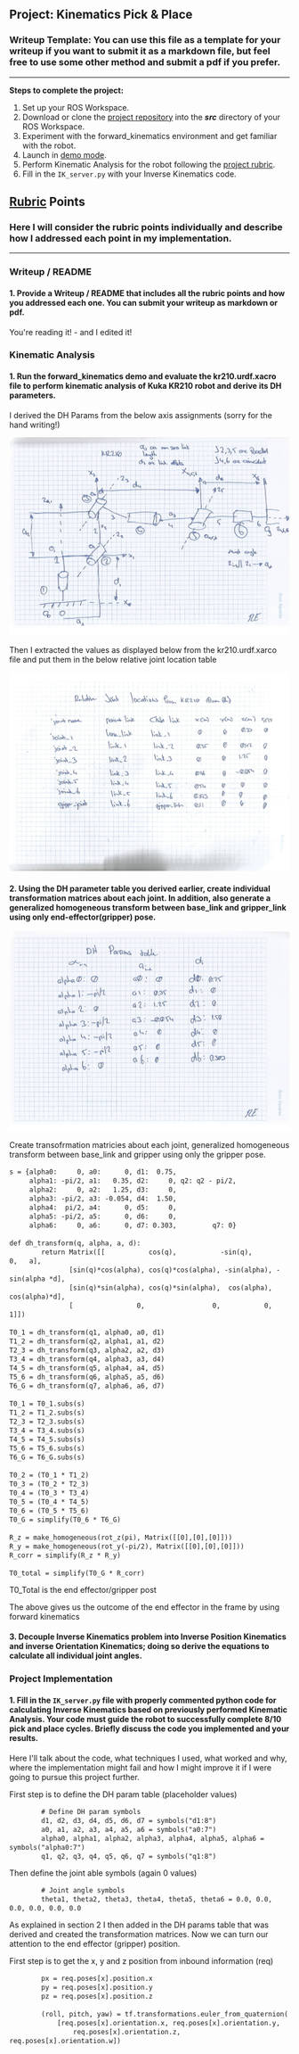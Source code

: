 ## Project: Kinematics Pick & Place
### Writeup Template: You can use this file as a template for your writeup if you want to submit it as a markdown file, but feel free to use some other method and submit a pdf if you prefer.

---


**Steps to complete the project:**  


1. Set up your ROS Workspace.
2. Download or clone the [project repository](https://github.com/udacity/RoboND-Kinematics-Project) into the ***src*** directory of your ROS Workspace.  
3. Experiment with the forward_kinematics environment and get familiar with the robot.
4. Launch in [demo mode](https://classroom.udacity.com/nanodegrees/nd209/parts/7b2fd2d7-e181-401e-977a-6158c77bf816/modules/8855de3f-2897-46c3-a805-628b5ecf045b/lessons/91d017b1-4493-4522-ad52-04a74a01094c/concepts/ae64bb91-e8c4-44c9-adbe-798e8f688193).
5. Perform Kinematic Analysis for the robot following the [project rubric](https://review.udacity.com/#!/rubrics/972/view).
6. Fill in the `IK_server.py` with your Inverse Kinematics code. 


[//]: # (Image References)

[image1]: ./assets/DH_Params.png
[image2]: ./assets/KUKA_Arm.png
[image3]: ./assets/Joint_locations.png


## [Rubric](https://review.udacity.com/#!/rubrics/972/view) Points
### Here I will consider the rubric points individually and describe how I addressed each point in my implementation.  

---
### Writeup / README

#### 1. Provide a Writeup / README that includes all the rubric points and how you addressed each one.  You can submit your writeup as markdown or pdf.  

You're reading it! - and I edited it!

### Kinematic Analysis
#### 1. Run the forward_kinematics demo and evaluate the kr210.urdf.xacro file to perform kinematic analysis of Kuka KR210 robot and derive its DH parameters.

I derived the DH Params from the below axis assignments (sorry for the hand writing!)

![Kuka ARM][image2]

Then I extracted the values as displayed below from the kr210.urdf.xarco file and put them in the below relative joint location table

![alt text][image3]

#### 2. Using the DH parameter table you derived earlier, create individual transformation matrices about each joint. In addition, also generate a generalized homogeneous transform between base_link and gripper_link using only end-effector(gripper) pose.

![DH Param Table][image1]

Create transofrmation matricies about each joint, generalized homogeneous transform between base_link and gripper using only the gripper pose.

    s = {alpha0:     0, a0:      0, d1:  0.75, 
         alpha1: -pi/2, a1:   0.35, d2:     0, q2: q2 - pi/2,
         alpha2:     0, a2:   1.25, d3:     0,
         alpha3: -pi/2, a3: -0.054, d4:  1.50,
         alpha4:  pi/2, a4:      0, d5:     0,
         alpha5: -pi/2, a5:      0, d6:     0,
         alpha6:     0, a6:      0, d7: 0.303,         q7: 0}

    def dh_transform(q, alpha, a, d):
            return Matrix([[           cos(q),           -sin(q),           0,   a],
                   [sin(q)*cos(alpha), cos(q)*cos(alpha), -sin(alpha), -sin(alpha *d],
                   [sin(q)*sin(alpha), cos(q)*sin(alpha),  cos(alpha),  cos(alpha)*d],
                   [                0,                 0,           0,             1]])

    T0_1 = dh_transform(q1, alpha0, a0, d1)
    T1_2 = dh_transform(q2, alpha1, a1, d2)
    T2_3 = dh_transform(q3, alpha2, a2, d3)
    T3_4 = dh_transform(q4, alpha3, a3, d4)
    T4_5 = dh_transform(q5, alpha4, a4, d5)
    T5_6 = dh_transform(q6, alpha5, a5, d6)
    T6_G = dh_transform(q7, alpha6, a6, d7)

    T0_1 = T0_1.subs(s)
    T1_2 = T1_2.subs(s)
    T2_3 = T2_3.subs(s)
    T3_4 = T3_4.subs(s)
    T4_5 = T4_5.subs(s)
    T5_6 = T5_6.subs(s)
    T6_G = T6_G.subs(s)
    
    T0_2 = (T0_1 * T1_2)
    T0_3 = (T0_2 * T2_3)
    T0_4 = (T0_3 * T3_4)
    T0_5 = (T0_4 * T4_5)
    T0_6 = (T0_5 * T5_6)
    T0_G = simplify(T0_6 * T6_G)

    R_z = make_homogeneous(rot_z(pi), Matrix([[0],[0],[0]]))
    R_y = make_homogeneous(rot_y(-pi/2), Matrix([[0],[0],[0]]))
    R_corr = simplify(R_z * R_y)

    T0_total = simplify(T0_G * R_corr)


T0_Total is the end effector/gripper post

The above gives us the outcome of the end effector in the frame by using forward kinematics 

#### 3. Decouple Inverse Kinematics problem into Inverse Position Kinematics and inverse Orientation Kinematics; doing so derive the equations to calculate all individual joint angles.


### Project Implementation

#### 1. Fill in the `IK_server.py` file with properly commented python code for calculating Inverse Kinematics based on previously performed Kinematic Analysis. Your code must guide the robot to successfully complete 8/10 pick and place cycles. Briefly discuss the code you implemented and your results. 


Here I'll talk about the code, what techniques I used, what worked and why, where the implementation might fail and how I might improve it if I were going to pursue this project further.  

First step is to define the DH param table (placeholder values)

            # Define DH param symbols
            d1, d2, d3, d4, d5, d6, d7 = symbols("d1:8")
            a0, a1, a2, a3, a4, a5, a6 = symbols("a0:7")
            alpha0, alpha1, alpha2, alpha3, alpha4, alpha5, alpha6 = symbols("alpha0:7")
            q1, q2, q3, q4, q5, q6, q7 = symbols("q1:8")
            
Then define the joint able symbols (again 0 values)


            # Joint angle symbols
            theta1, theta2, theta3, theta4, theta5, theta6 = 0.0, 0.0, 0.0, 0.0, 0.0, 0.0


As explained in section 2 I then added in the DH params table that was derived and created the transformation matrices. Now we can turn our attention to the end effector (gripper) position.

First step is to get the x, y and z position from inbound information (req)

            px = req.poses[x].position.x
            py = req.poses[x].position.y
            pz = req.poses[x].position.z

            (roll, pitch, yaw) = tf.transformations.euler_from_quaternion(
                [req.poses[x].orientation.x, req.poses[x].orientation.y,
                    req.poses[x].orientation.z, req.poses[x].orientation.w])


